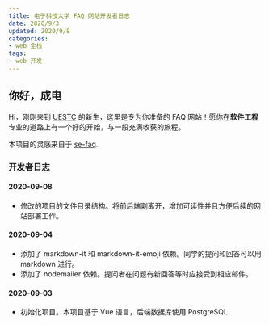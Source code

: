 ```yaml
---
title: 电子科技大学 FAQ 网站开发者日志
date: 2020/9/3
updated: 2020/9/8
categories:
- web 全栈
tags:
- web 开发
---
```

## 你好，成电

Hi，刚刚来到 [UESTC](https://www.uestc.edu.cn/) 的新生，这里是专为你准备的 FAQ 网站！愿你在**软件工程**专业的道路上有一个好的开始，与一段充满收获的旅程。

本项目的灵感来自于 [se-faq](https://github.com/BillChen2K/se-faq).

### 开发者日志

#### 2020-09-08

- 修改的项目的文件目录结构。将前后端剥离开，增加可读性并且方便后续的网站部署工作。

#### 2020-09-04

- 添加了 markdown-it 和 markdown-it-emoji 依赖。同学的提问和回答可以用 markdown 进行。
- 添加了 nodemailer 依赖。提问者在问题有新回答等时应接受到相应邮件。

#### 2020-09-03

- 初始化项目。本项目基于 Vue 语言，后端数据库使用 PostgreSQL.
